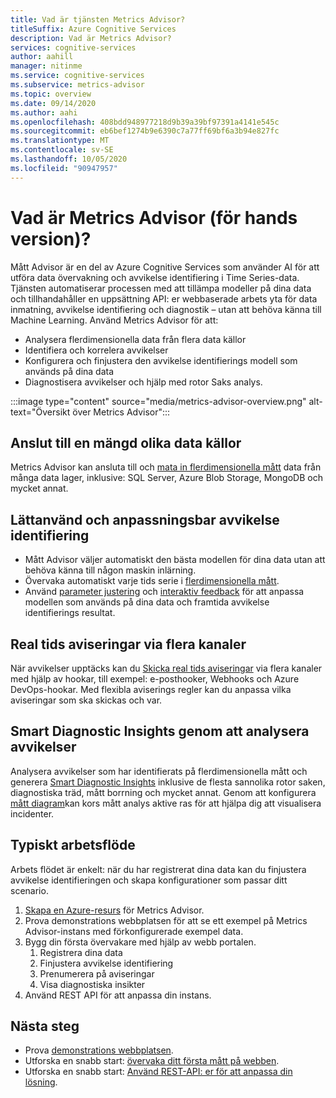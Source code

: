 ```yaml
---
title: Vad är tjänsten Metrics Advisor?
titleSuffix: Azure Cognitive Services
description: Vad är Metrics Advisor?
services: cognitive-services
author: aahill
manager: nitinme
ms.service: cognitive-services
ms.subservice: metrics-advisor
ms.topic: overview
ms.date: 09/14/2020
ms.author: aahi
ms.openlocfilehash: 408bdd948977218d9b39a39bf97391a4141e545c
ms.sourcegitcommit: eb6bef1274b9e6390c7a77ff69bf6a3b94e827fc
ms.translationtype: MT
ms.contentlocale: sv-SE
ms.lasthandoff: 10/05/2020
ms.locfileid: "90947957"
---
```

# <a name="what-is-metrics-advisor-preview"></a>Vad är Metrics Advisor (för hands version)? 

Mått Advisor är en del av Azure Cognitive Services som använder AI för att utföra data övervakning och avvikelse identifiering i Time Series-data. Tjänsten automatiserar processen med att tillämpa modeller på dina data och tillhandahåller en uppsättning API: er webbaserade arbets yta för data inmatning, avvikelse identifiering och diagnostik – utan att behöva känna till Machine Learning. Använd Metrics Advisor för att:

* Analysera flerdimensionella data från flera data källor 
* Identifiera och korrelera avvikelser
* Konfigurera och finjustera den avvikelse identifierings modell som används på dina data
* Diagnostisera avvikelser och hjälp med rotor Saks analys. 

:::image type="content" source="media/metrics-advisor-overview.png" alt-text="Översikt över Metrics Advisor":::

## <a name="connect-to-a-variety-of-data-sources"></a>Anslut till en mängd olika data källor

Metrics Advisor kan ansluta till och [mata in flerdimensionella mått](how-tos/onboard-your-data.md) data från många data lager, inklusive: SQL Server, Azure Blob Storage, MongoDB och mycket annat. 

## <a name="easy-to-use-and-customizable-anomaly-detection"></a>Lättanvänd och anpassningsbar avvikelse identifiering

* Mått Advisor väljer automatiskt den bästa modellen för dina data utan att behöva känna till någon maskin inlärning. 
* Övervaka automatiskt varje tids serie i [flerdimensionella mått](glossary.md#multi-dimensional-metric).
* Använd [parameter justering](how-tos/configure-metrics.md) och [interaktiv feedback](how-tos/anomaly-feedback.md) för att anpassa modellen som används på dina data och framtida avvikelse identifierings resultat.


## <a name="real-time-alerts-through-multiple-channels"></a>Real tids aviseringar via flera kanaler

När avvikelser upptäcks kan du [Skicka real tids aviseringar](how-tos/alerts.md) via flera kanaler med hjälp av hookar, till exempel: e-posthooker, Webhooks och Azure DevOps-hookar. Med flexibla aviserings regler kan du anpassa vilka aviseringar som ska skickas och var.

## <a name="smart-diagnostic-insights-by-analyzing-anomalies"></a>Smart Diagnostic Insights genom att analysera avvikelser

Analysera avvikelser som har identifierats på flerdimensionella mått och generera [Smart Diagnostic Insights](how-tos/diagnose-incident.md) inklusive de flesta sannolika rotor saken, diagnostiska träd, mått borrning och mycket annat. Genom att konfigurera [mått diagram](how-tos/metrics-graph.md)kan kors mått analys aktive ras för att hjälpa dig att visualisera incidenter.


## <a name="typical-workflow"></a>Typiskt arbetsflöde

Arbets flödet är enkelt: när du har registrerat dina data kan du finjustera avvikelse identifieringen och skapa konfigurationer som passar ditt scenario.

1. [Skapa en Azure-resurs](../cognitive-services-apis-create-account.md) för Metrics Advisor. 
2. Prova demonstrations webbplatsen för att se ett exempel på Metrics Advisor-instans med förkonfigurerade exempel data. 
3. Bygg din första övervakare med hjälp av webb portalen.
    1. Registrera dina data
    2. Finjustera avvikelse identifiering
    3. Prenumerera på aviseringar
    4. Visa diagnostiska insikter
1. Använd REST API för att anpassa din instans.

## <a name="next-steps"></a>Nästa steg

* Prova [demonstrations webbplatsen](quickstarts/explore-demo.md).
* Utforska en snabb start: [övervaka ditt första mått på webben](quickstarts/web-portal.md).
* Utforska en snabb start: [Använd REST-API: er för att anpassa din lösning](quickstarts/rest-api.md).
